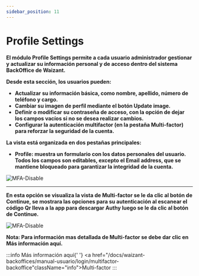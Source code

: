 ```yaml
---
sidebar_position: 11
---
```


# Profile Settings

**El módulo Profile Settings permite a cada usuario administrador gestionar y actualizar su información personal y de acceso dentro del sistema BackOffice de Waizant.**

**Desde esta sección, los usuarios pueden:**

- **Actualizar su información básica, como nombre, apellido, número de teléfono y cargo.**
- **Cambiar su imagen de perfil mediante el botón Update image.**
- **Definir o modificar su contraseña de acceso, con la opción de dejar los campos vacíos si no se desea realizar cambios.**
- **Configurar la autenticación multifactor (en la pestaña Multi-factor) para reforzar la seguridad de la cuenta.**

**La vista está organizada en dos pestañas principales:**

- **Profile: muestra un formulario con los datos personales del usuario. Todos los campos son editables, excepto el Email address, que se mantiene bloqueado para garantizar la integridad de la cuenta.**

![MFA-Disable](/img/backoffice-user/profile_settings_backoffice.png)

---

**En esta opción se visualiza la vista de Multi-factor se le da clic al botón de Continue, se mostrara las opciones para su autenticación al escanear el código Qr lleva a la app para descargar Authy luego se le da clic al botón de Continue.**

![MFA-Disable](/img/backoffice-user/view-settings-multifactor.png)

**Nota: Para información mas detallada de Multi-factor se debe dar clic en Más información aquí.**

:::info
Más información aquí{' '}
<a href="/docs/waizant-backoffices/manual-usuario/login/multifactor-backoffice"className="info">Multi-factor</a>
:::
